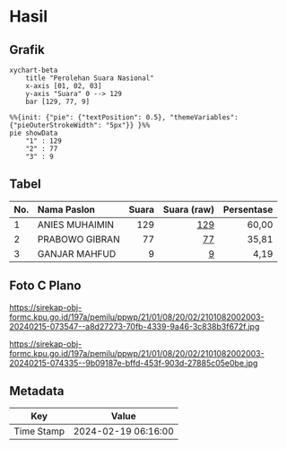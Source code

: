 # Hasil

## Grafik

```mermaid
xychart-beta
    title "Perolehan Suara Nasional"
    x-axis [01, 02, 03]
    y-axis "Suara" 0 --> 129
    bar [129, 77, 9]
```

```mermaid
%%{init: {"pie": {"textPosition": 0.5}, "themeVariables": {"pieOuterStrokeWidth": "5px"}} }%%
pie showData
    "1" : 129
    "2" : 77
    "3" : 9
```

## Tabel

| No. | Nama Paslon    | Suara | Suara (raw) | Persentase |
|:--- |:-------------- | -----:| -----------:| ----------:|
| 1   | ANIES MUHAIMIN | 129   | [129][p-1]  | 60,00      |
| 2   | PRABOWO GIBRAN | 77    | [77][p-2]   | 35,81      |
| 3   | GANJAR MAHFUD  | 9     | [9][p-3]    | 4,19       |


[p-1]: https://github.com/gigit-pemilu/pemilu-2024/blob/main/pilpres/hitung-suara/sub/21-kepulauan-riau/sub/01-bintan/sub/08-teluk-bintan/sub/2002-pangkil/sub/003-tps/sub/paslon-1.txt
[p-2]: https://github.com/gigit-pemilu/pemilu-2024/blob/main/pilpres/hitung-suara/sub/21-kepulauan-riau/sub/01-bintan/sub/08-teluk-bintan/sub/2002-pangkil/sub/003-tps/sub/paslon-2.txt
[p-3]: https://github.com/gigit-pemilu/pemilu-2024/blob/main/pilpres/hitung-suara/sub/21-kepulauan-riau/sub/01-bintan/sub/08-teluk-bintan/sub/2002-pangkil/sub/003-tps/sub/paslon-3.txt

## Foto C Plano

https://sirekap-obj-formc.kpu.go.id/197a/pemilu/ppwp/21/01/08/20/02/2101082002003-20240215-073547--a8d27273-70fb-4339-9a46-3c838b3f672f.jpg

https://sirekap-obj-formc.kpu.go.id/197a/pemilu/ppwp/21/01/08/20/02/2101082002003-20240215-074335--9b09187e-bffd-453f-903d-27885c05e0be.jpg


## Metadata

| Key        | Value               |
| ---------- | ------------------- |
| Time Stamp | 2024-02-19 06:16:00 |



